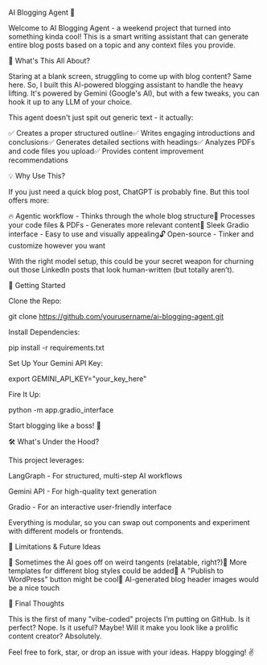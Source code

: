AI Blogging Agent 🚀

Welcome to AI Blogging Agent - a weekend project that turned into something kinda cool! This is a smart writing assistant that can generate entire blog posts based on a topic and any context files you provide.

🧐 What's This All About?

Staring at a blank screen, struggling to come up with blog content? Same here. So, I built this AI-powered blogging assistant to handle the heavy lifting. It's powered by Gemini (Google's AI), but with a few tweaks, you can hook it up to any LLM of your choice.

This agent doesn't just spit out generic text - it actually:

✅ Creates a proper structured outline✅ Writes engaging introductions and conclusions✅ Generates detailed sections with headings✅ Analyzes PDFs and code files you upload✅ Provides content improvement recommendations

💡 Why Use This?

If you just need a quick blog post, ChatGPT is probably fine. But this tool offers more:

🔥 Agentic workflow - Thinks through the whole blog structure📄 Processes your code files & PDFs - Generates more relevant content🎨 Sleek Gradio interface - Easy to use and visually appealing🔓 Open-source - Tinker and customize however you want

With the right model setup, this could be your secret weapon for churning out those LinkedIn posts that look human-written (but totally aren’t).

🚀 Getting Started

Clone the Repo:

git clone https://github.com/yourusername/ai-blogging-agent.git

Install Dependencies:

pip install -r requirements.txt

Set Up Your Gemini API Key:

export GEMINI_API_KEY="your_key_here"

Fire It Up:

python -m app.gradio_interface

Start blogging like a boss! 💪

🛠 What's Under the Hood?

This project leverages:

LangGraph - For structured, multi-step AI workflows

Gemini API - For high-quality text generation

Gradio - For an interactive user-friendly interface

Everything is modular, so you can swap out components and experiment with different models or frontends.

🚧 Limitations & Future Ideas

🔹 Sometimes the AI goes off on weird tangents (relatable, right?)🔹 More templates for different blog styles could be added🔹 A "Publish to WordPress" button might be cool🔹 AI-generated blog header images would be a nice touch

🎉 Final Thoughts

This is the first of many "vibe-coded" projects I’m putting on GitHub. Is it perfect? Nope. Is it useful? Maybe! Will it make you look like a prolific content creator? Absolutely.

Feel free to fork, star, or drop an issue with your ideas. Happy blogging! ✌️

